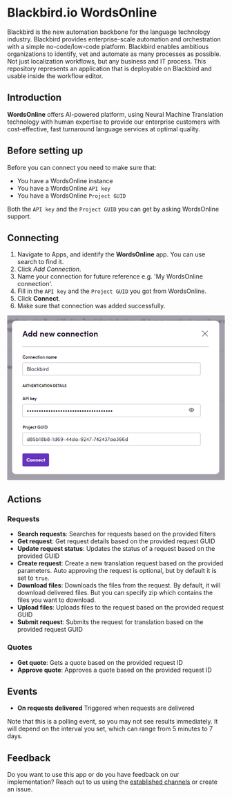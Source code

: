 # Blackbird.io WordsOnline

Blackbird is the new automation backbone for the language technology industry. Blackbird provides enterprise-scale automation and orchestration with a simple no-code/low-code platform. Blackbird enables ambitious organizations to identify, vet and automate as many processes as possible. Not just localization workflows, but any business and IT process. This repository represents an application that is deployable on Blackbird and usable inside the workflow editor.

## Introduction

<!-- begin docs -->

**WordsOnline** offers AI-powered platform, using Neural Machine Translation technology with human expertise to provide our enterprise customers with cost-effective, fast turnaround language services at optimal quality.

## Before setting up

Before you can connect you need to make sure that:

- You have a WordsOnline instance 
- You have a WordsOnline `API key`
- You have a WordsOnline `Project GUID`

Both the `API key` and the `Project GUID` you can get by asking WordsOnline support.

## Connecting

1. Navigate to Apps, and identify the **WordsOnline** app. You can use search to find it.
2. Click _Add Connection_.
3. Name your connection for future reference e.g. 'My WordsOnline connection'.
4. Fill in the `API key` and the `Project GUID` you got from WordsOnline.
5. Click **Connect**.
6. Make sure that connection was added successfully.

![connection](/image/README/connection.png)

## Actions

### Requests 

- **Search requests**: Searches for requests based on the provided filters
- **Get request**: Get request details based on the provided request GUID
- **Update request status**: Updates the status of a request based on the provided GUID
- **Create request**: Create a new translation request based on the provided parameters. Auto approving the request is optional, but by default it is set to `true`.
- **Download files**: Downloads the files from the request. By default, it will download delivered files. But you can specify zip which contains the files you want to download.
- **Upload files**: Uploads files to the request based on the provided request GUID
- **Submit request**: Submits the request for translation based on the provided request GUID

### Quotes
- **Get quote**: Gets a quote based on the provided request ID
- **Approve quote**: Approves a quote based on the provided request ID

## Events

- **On requests delivered** Triggered when requests are delivered

Note that this is a polling event, so you may not see results immediately. It will depend on the interval you set, which can range from 5 minutes to 7 days.

## Feedback

Do you want to use this app or do you have feedback on our implementation? Reach out to us using the [established channels](https://www.blackbird.io/) or create an issue.

<!-- end docs -->
